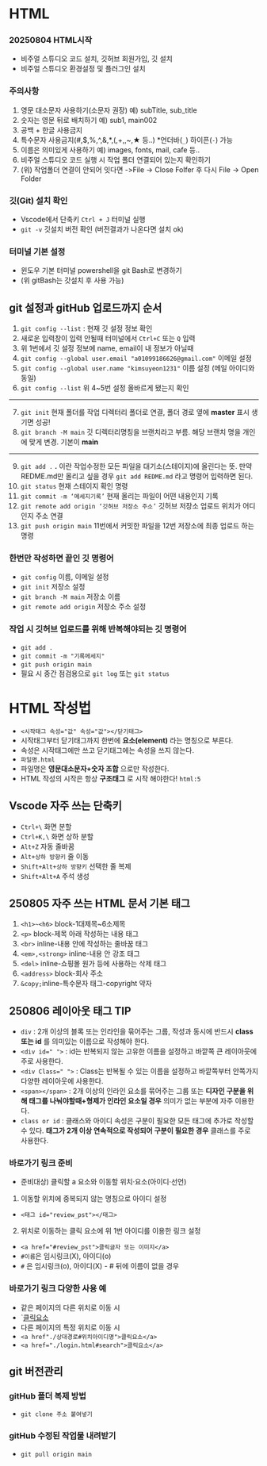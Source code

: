 # HTML
### 20250804 HTML시작
* 비주얼 스튜디오 코드 설치, 깃허브 회원가입, 깃 설치
* 비주얼 스튜디오 환경설정 및 플러그인 설치
### 주의사항
1. 영문 대소문자 사용하기(소문자 권장) 예) subTitle, sub_title
2. 숫자는 영문 뒤로 배치하기 예) sub1, main002
3. 공백 + 한글 사용금지
4. 특수문자 사용금지(#,$,%,^,&,*,(,+,\,~,★ 등..) *언더바(`_`) 하이픈(`-`) 가능
5. 이름은 의미있게 사용하기 예) images, fonts, mail, cafe 등..
6. 비주얼 스튜디오 코드 실행 시 작업 폴더 연결되어 있는지 확인하기
7. (위) 작업폴더 연결이 안되어 잇다면 ->File -> Close Folfer 후 다시 File -> Open Folder
### 깃(Git) 설치 확인
* Vscode에서 단축키 `Ctrl + J` 터미널 실행
* `git -v` 깃설치 버전 확인 (버전결과가 나온다면 설치 ok)
### 터미널 기본 설정
* 윈도우 기본 터미널 powershell을 git Bash로 변경하기
* (위 gitBash는 갓설치 후 사용 가능)
## git 설정과 gitHub 업로드까지 순서
1. `git config --list` : 현재 깃 설정 정보 확인
2. 새로운 입력창이 입력 안될때 터미널에서 `Ctrl+C` 또는 `Q` 입력
3. 위 1번에서 깃 설정 정보에 name, email이 내 정보가 아닐때
4. `git config --global user.email "a01099186626@gmail.com"` 이메일 설정 
5. `git config --global user.name "kimsuyeon1231"` 이름 설정 (메일 아이디와 동일)
6. `git config --list` 위 4~5번 설정 올바르게 됐는지 확인
---
7. `git init` 현재 폴더를 작업 디렉터리 폴더로 연결, 폴더 경로 옆에 **master** 표시 생기면 성공!
8. `git branch -M main` 깃 디렉터리명칭을 브랜치라고 부름. 해당 브랜치 명을 개인에 맞게 변경. 기본이 **main**
---
9. `git add .` **.** 이란 작업수정한 모든 파일을 대기소(스테이지)에 올린다는 뜻. 만약 REDME.md만 올리고 싶을 경우 `git add REDME.md` 라고 명령어 입력하면 된다.
10. `git status` 현재 스테이지 확인 명령
11. `git commit -m ‘메세지기록’`  현재 올리는 파일이 어떤 내용인지 기록
12. `git remote add origin ‘깃허브 저장소 주소’` 깃허브 저장소 업로드 위치가 어디인지 주소 연결
13. `git push origin main` 11번에서 커밋한 파일을 12번 저장소에 최종 업로드 하는 명령
### 한번만 작성하면 끝인 깃 명령어
* `git config` 이름, 이메일 설정
* `git init` 저장소 설정
* `git branch -M main` 저장소 이름
* `git remote add origin` 저장소 주소 설정
### 작업 시 깃허브 업로드를 위해 반복해야되는 깃 명령어
* `git add .`
* `git commit -m "기록메세지"`
* `git push origin main`
* 필요 시 중간 점검용으로 `git log` 또는 `git status`
# HTML 작성법
* `<시작태그 속성="값" 속성="값"></닫기태그>`
* 시작태그부터 닫기태그까지 한번에 **요소(element)** 라는 명칭으로 부른다.
* 속성은 시작태그에만 쓰고 닫기태그에는 속성을 쓰지 않는다.
* `파일명.html`
* 파일명은 **영문대소문자+숫자 조합** 으로만 작성한다.
* HTML 작성의 시작은 항상 **구조태그** 로 시작 해야한다! `html:5`
## Vscode 자주 쓰는 단축키
* `Ctrl+\` 화면 분할
* `Ctrl+K,\` 화면 상하 분할
* `Alt+Z` 자동 줄바꿈
* `Alt+상하 방향키` 줄 이동
* `Shift+Alt+상하 방향키` 선택한 줄 복제
* `Shift+Alt+A` 주석 생성
## 250805 자주 쓰는 HTML 문서 기본 태그
1. `<h1>~<h6>` block-1대제목~6소제목
2. `<p>` block-제목 아래 작성하는 내용 태그
3. `<br>` inline-내용 안에 작성하는 줄바꿈 태그
4. `<em>,<strong>` inline-내용 안 강조 태그
5. `<del>` inline-쇼핑몰 원가 등에 사용하는 삭제 태그
6. `<address>` block-회사 주소
7. `&copy;`inline-특수문자 태그-copyright 약자
## 250806 레이아웃 태그 TIP
* `div` : 2개 이상의 블록 또는 인라인을 묶어주는 그룹, 작성과 동시에 반드시 **class 또는 id** 를 의미있는 이름으로 작성해야 한다.
* `<div id=" ">` : id는 반복되지 않는 고유한 이름을 설정하고 바깥쪽 큰 레이아웃에 주로 사용한다.
* `<div Class=" ">` : Class는 반복될 수 있는 이름을 설정하고 바깥쪽부터 안쪽가지 다양한 레이아웃에 사용한다.
* `<span></span>` : 2개 이상의 인라인 요소를 묶어주는 그룹 또는 **디자인 구분을 위해 태그를 나눠야할때+형제가 인라인 요소일 경우** 의미가 없는 부분에 자주 이용한다.
* `class or id` : 클래스와 아이디 속성은 구분이 필요한 모든 태그에 추가로 작성할 수 있다. **태그가 2개 이상 연속적으로 작성되어 구분이 필요한 경우** 클래스를 주로 사용한다.
### 바로가기 링크 준비
* 준비대상) 클릭할 a 요소와 이동할 위치·요소(아이디·선언)
1. 이동할 위치에 중복되지 않는 명칭으로 아이디 설정
* `<태그 id="review_pst"></태그>`
2. 위치로 이동하는 클릭 요소에 위 1번 아이디를 이용한 링크 설정
* `<a href="#review_pst">클릭글자 또는 이미지</a>`
* `#이름`은 임시링크(X), 아이디(o)
* `#` 은 임시링크(o), 아이디(X) - # 뒤에 이름이 없을 경우
### 바로가기 링크 다양한 사용 예
* 같은 페이지의 다른 위치로 이동 시
* `<a href="#위치아이디명">클릭요소</a>
* 다른 페이지의 특정 위치로 이동 시
* `<a href"./상대경로#위치아이디명">클릭요소</a>`
* `<a href="./login.html#search">클릭요소</a>`
## git 버전관리
### gitHub 폴더 복제 방법
* `git clone 주소 붙여넣기`
### gitHub 수정된 작업물 내려받기
* `git pull origin main`